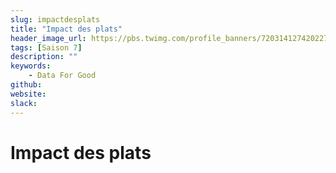 ```yaml
---
slug: impactdesplats
title: "Impact des plats"
header_image_url: https://pbs.twimg.com/profile_banners/720314127420227585/1530018723/1500x500
tags: [Saison 7]
description: ""
keywords:
    - Data For Good
github: 
website: 
slack: 
---
```


# Impact des plats